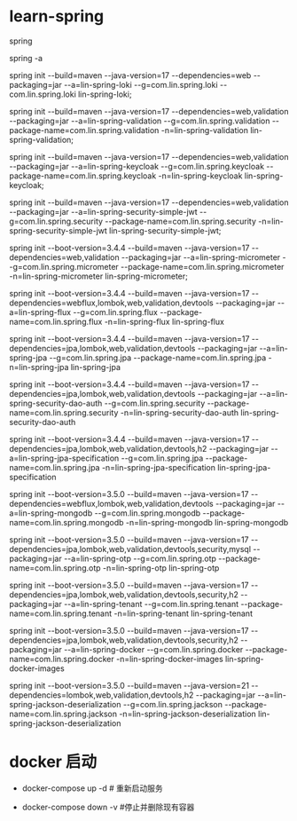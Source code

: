 # learn-spring
spring



spring -a





spring init --build=maven --java-version=17 --dependencies=web --packaging=jar --a=lin-spring-loki --g=com.lin.spring.loki --com.lin.spring.loki lin-spring-loki;

spring init --build=maven --java-version=17 --dependencies=web,validation --packaging=jar --a=lin-spring-validation --g=com.lin.spring.validation --package-name=com.lin.spring.validation
-n=lin-spring-validation lin-spring-validation;


spring init --build=maven --java-version=17 --dependencies=web,validation --packaging=jar --a=lin-spring-keycloak --g=com.lin.spring.keycloak --package-name=com.lin.spring.keycloak  -n=lin-spring-keycloak lin-spring-keycloak;


spring init --build=maven --java-version=17 --dependencies=web,validation --packaging=jar --a=lin-spring-security-simple-jwt --g=com.lin.spring.security --package-name=com.lin.spring.security  -n=lin-spring-security-simple-jwt lin-spring-security-simple-jwt;


spring init --boot-version=3.4.4 --build=maven --java-version=17 --dependencies=web,validation --packaging=jar --a=lin-spring-micrometer --g=com.lin.spring.micrometer --package-name=com.lin.spring.micrometer  -n=lin-spring-micrometer lin-spring-micrometer;


spring init --boot-version=3.4.4 --build=maven --java-version=17 --dependencies=webflux,lombok,web,validation,devtools --packaging=jar --a=lin-spring-flux --g=com.lin.spring.flux --package-name=com.lin.spring.flux  -n=lin-spring-flux lin-spring-flux

spring init --boot-version=3.4.4 --build=maven --java-version=17 --dependencies=jpa,lombok,web,validation,devtools --packaging=jar --a=lin-spring-jpa --g=com.lin.spring.jpa --package-name=com.lin.spring.jpa  -n=lin-spring-jpa lin-spring-jpa

spring init --boot-version=3.4.4 --build=maven --java-version=17 --dependencies=jpa,lombok,web,validation,devtools --packaging=jar --a=lin-spring-security-dao-auth --g=com.lin.spring.security --package-name=com.lin.spring.security -n=lin-spring-security-dao-auth lin-spring-security-dao-auth


spring init --boot-version=3.4.4 --build=maven --java-version=17 --dependencies=jpa,lombok,web,validation,devtools,h2 --packaging=jar --a=lin-spring-jpa-specification --g=com.lin.spring.jpa --package-name=com.lin.spring.jpa -n=lin-spring-jpa-specification lin-spring-jpa-specification

spring init --boot-version=3.5.0 --build=maven --java-version=17 --dependencies=webflux,lombok,web,validation,devtools  --packaging=jar --a=lin-spring-mongodb --g=com.lin.spring.mongodb --package-name=com.lin.spring.mongodb -n=lin-spring-mongodb lin-spring-mongodb


spring init --boot-version=3.5.0 --build=maven --java-version=17 --dependencies=jpa,lombok,web,validation,devtools,security,mysql  --packaging=jar --a=lin-spring-otp --g=com.lin.spring.otp --package-name=com.lin.spring.otp -n=lin-spring-otp lin-spring-otp


spring init --boot-version=3.5.0 --build=maven --java-version=17 --dependencies=jpa,lombok,web,validation,devtools,security,h2  --packaging=jar --a=lin-spring-tenant --g=com.lin.spring.tenant --package-name=com.lin.spring.tenant -n=lin-spring-tenant lin-spring-tenant

spring init --boot-version=3.5.0 --build=maven --java-version=17 --dependencies=jpa,lombok,web,validation,devtools,security,h2  --packaging=jar --a=lin-spring-docker --g=com.lin.spring.docker --package-name=com.lin.spring.docker -n=lin-spring-docker-images lin-spring-docker-images

spring init --boot-version=3.5.0 --build=maven --java-version=21 --dependencies=lombok,web,validation,devtools,h2  --packaging=jar --a=lin-spring-jackson-deserialization --g=com.lin.spring.jackson --package-name=com.lin.spring.jackson -n=lin-spring-jackson-deserialization lin-spring-jackson-deserialization


# docker 启动
- docker-compose up -d  # 重新启动服务

- docker-compose down -v  #停止并删除现有容器
